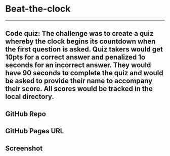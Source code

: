 # Beat-the-clock
___
## Code quiz: The challenge was to create a quiz whereby the clock begins its countdown when the first question is asked. Quiz takers would get 10pts for a correct answer and penalized 1o seconds for an incorrect answer. They would have 90 seconds to complete the quiz and would be asked to provide their name to accompany their score. All scores would be tracked in the local directory.

## GitHub Repo

## GitHub Pages URL

## Screenshot